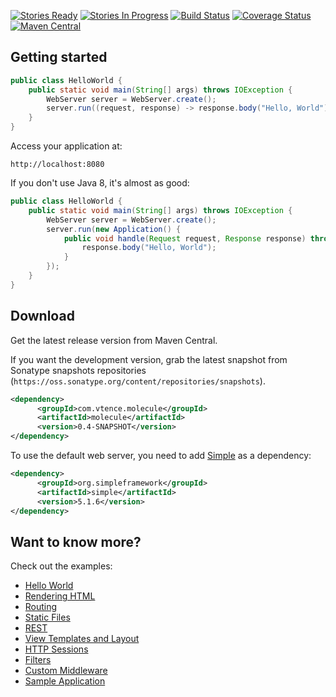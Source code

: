 [![Stories Ready](https://badge.waffle.io/testinfected/molecule.png?label=ready&title=Ready)](https://waffle.io/testinfected/molecule)
[![Stories In Progress](https://badge.waffle.io/testinfected/molecule.png?label=In%20Progress&title=Started)](https://waffle.io/testinfected/molecule)
[![Build Status](https://travis-ci.org/testinfected/molecule.png?branch=master)](https://travis-ci.org/testinfected/molecule)
[![Coverage Status](https://coveralls.io/repos/testinfected/molecule/badge.png)](https://coveralls.io/r/testinfected/molecule)
[![Maven Central](https://maven-badges.herokuapp.com/maven-central/com.vtence.molecule/molecule/badge.svg)](https://maven-badges.herokuapp.com/maven-central/com.vtence.molecule/molecule)

## Getting started

```java
public class HelloWorld {
    public static void main(String[] args) throws IOException {
        WebServer server = WebServer.create();
        server.run((request, response) -> response.body("Hello, World"));
    }
}
```

Access your application at:

`http://localhost:8080`

If you don't use Java 8, it's almost as good:

```java
public class HelloWorld {
    public static void main(String[] args) throws IOException {
        WebServer server = WebServer.create();
        server.run(new Application() {
            public void handle(Request request, Response response) throws Exception {
                response.body("Hello, World");
            }
        });
    }
}
```

## Download 

Get the latest release version from Maven Central.
 
If you want the development version, grab the latest snapshot from Sonatype snapshots repositories 
(```https://oss.sonatype.org/content/repositories/snapshots```).

```xml
<dependency>
      <groupId>com.vtence.molecule</groupId>
      <artifactId>molecule</artifactId>
      <version>0.4-SNAPSHOT</version>
</dependency>
```

To use the default web server, you need to add [Simple](http://www.simpleframework.org) as a dependency:

```xml
<dependency>
      <groupId>org.simpleframework</groupId>
      <artifactId>simple</artifactId>
      <version>5.1.6</version>
</dependency>
```

## Want to know more?

Check out the examples:
* [Hello World](https://github.com/testinfected/molecule/blob/master/src/test/java/examples/helloworld/HelloWorldExample.java)
* [Rendering HTML](https://github.com/testinfected/molecule/blob/master/src/test/java/examples/simple/SimpleExample.java)
* [Routing](https://github.com/testinfected/molecule/blob/master/src/test/java/examples/routing/RoutingExample.java)
* [Static Files](https://github.com/testinfected/molecule/blob/master/src/test/java/examples/files/StaticFilesExample.java)
* [REST](https://github.com/testinfected/molecule/blob/master/src/test/java/examples/rest/RESTExample.java)
* [View Templates and Layout](https://github.com/testinfected/molecule/blob/master/src/test/java/examples/templating/TemplatingAndLayoutExample.java)
* [HTTP Sessions](https://github.com/testinfected/molecule/blob/master/src/test/java/examples/session/SessionExample.java)
* [Filters](https://github.com/testinfected/molecule/blob/master/src/test/java/examples/filtering/FilteringExample.java)
* [Custom Middleware](https://github.com/testinfected/molecule/blob/master/src/test/java/examples/middleware/CustomMiddlewareExample.java)
* [Sample Application](https://github.com/testinfected/simple-petstore/blob/master/webapp/src/main/java/org/testinfected/petstore/PetStore.java)
